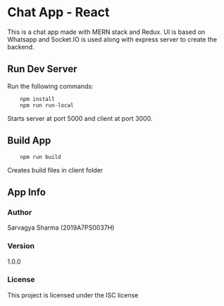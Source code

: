 # Chat App - React

This is a chat app made with MERN stack and Redux. UI is based on Whatsapp and Socket.IO is used along with express server to create the backend.

## Run Dev Server

Run the following commands:

```
    npm install
    npm run run-local
```

Starts server at port 5000 and client at port 3000.

## Build App

```
    npm run build
```

Creates build files in client folder

## App Info

### Author

Sarvagya Sharma (2019A7PS0037H)

### Version

1.0.0

### License

This project is licensed under the ISC license